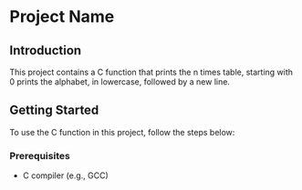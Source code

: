 # Project Name

## Introduction
This project contains a C function that prints the n times table, starting with 0
prints the alphabet, in lowercase, followed by a new line.
## Getting Started
To use the C function in this project, follow the steps below:

### Prerequisites
- C compiler (e.g., GCC)

